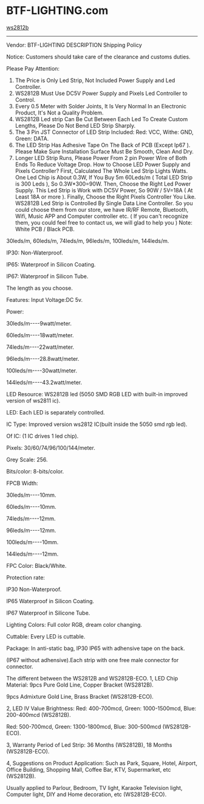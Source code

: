 
BTF-LIGHTING.com
================
[ws2812b](https://www.btf-lighting.com/products/ws2812b-led-pixel-strip-30-60-74-96-100-144-pixels-leds-m?variant=43263571362018)


----

Vendor: BTF-LIGHTING
DESCRIPTION
Shipping Policy

Notice: Customers should take care of the clearance and customs duties.

Please Pay Attention:

1. The Price is Only Led Strip, Not Included Power Supply and Led Controller.
2. WS2812B Must Use DC5V Power Supply and Pixels Led Controller to Control.
3. Every 0.5 Meter with Solder Joints, It Is Very Normal In an Electronic Product, It's Not a Quality Problem.
4. WS2812B Led strip Can Be Cut Between Each Led To Create Custom Lengths, Please Do Not Bend LED Strip Sharply.
5. The 3 Pin JST Connector of LED Strip Included: Red: VCC, Withe: GND, Green: DATA.
6. The LED Strip Has Adhesive Tape On The Back of PCB (Except Ip67 ). Please Make Sure Installation Surface Must Be Smooth, Clean And Dry.
7. Longer LED Strip Runs, Please Power From 2 pin Power Wire of Both Ends To Reduce Voltage Drop.
How to Choose LED Power Supply and Pixels Controller?
First, Calculated The Whole Led Strip Lights Watts.
One Led Chip is About 0.3W, If You Buy 5m 60Leds/m ( Total LED Strip is 300 Leds ), So 0.3W*300=90W.
Then, Choose the Right Led Power Supply.
This Led Strip is Work with DC5V Power, So 90W / 5V=18A ( At Least 18A or more ).
Finally, Choose the Right Pixels Controller You Like.
WS2812B Led Strip is Controlled By Single Data Line Controller.
So you could choose them from our store, we have IR/RF Remote, Bluetooth, Wifi, Music APP and Computer controller etc. ( If you can't recognize them, you could feel free to contact us, we will glad to help you )
Note:
White PCB / Black PCB.

30leds/m, 60leds/m, 74leds/m, 96leds/m, 100leds/m, 144leds/m.

IP30: Non-Waterproof.

IP65: Waterproof in Silicon Coating.

IP67: Waterproof in Silicon Tube.

The length as you choose.

Features:
Input Voltage:DC 5v.

Power:

30leds/m----9watt/meter.

60leds/m----18watt/meter.

74leds/m----22watt/meter.

96leds/m----28.8watt/meter.

100leds/m----30watt/meter.

144leds/m----43.2watt/meter.

LED Resource: WS2812B led (5050 SMD RGB LED with built-in improved version of ws2811 ic).

LED: Each LED is separately controlled.

IC Type: Improved version ws2812 IC(built inside the 5050 smd rgb led).

Of IC: (1 IC drives 1 led chip).

Pixels: 30/60/74/96/100/144/meter.

Grey Scale: 256.

Bits/color: 8-bits/color.

FPCB Width:

30leds/m----10mm.

60leds/m----10mm.

74leds/m----12mm.

96leds/m----12mm.

100leds/m----10mm.

144leds/m----12mm.

FPC Color: Black/White.

Protection rate:

IP30 Non-Waterproof.

IP65 Waterproof in Silicon Coating.

IP67 Waterproof in Silicone Tube.

Lighting Colors: Full color RGB, dream color changing.

Cuttable: Every LED is cuttable.

Package: In anti-static bag, IP30 IP65 with adhensive tape on the back.

(IP67 without adhensive).Each strip with one free male connector for connector.


The different between the WS2812B and WS2812B-ECO.
1, LED Chip Material:
9pcs Pure Gold Line, Copper Bracket (WS2812B).

9pcs Admixture Gold Line, Brass Bracket (WS2812B-ECO).

2, LED IV Value Brightness:
Red: 400-700mcd, Green: 1000-1500mcd, Blue: 200-400mcd (WS2812B).

Red: 500-700mcd, Green: 1300-1800mcd, Blue: 300-500mcd (WS2812B-ECO).

3, Warranty Period of Led Strip:
36 Months (WS2812B), 18 Months (WS2812B-ECO).

4, Suggestions on Product Application:
Such as Park, Square, Hotel, Airport, Office Building, Shopping Mall, Coffee Bar, KTV, Supermarket, etc (WS2812B).

Usually applied to Parlour, Bedroom, TV light, Karaoke Television light, Computer light, DIY and Home decoration, etc (WS2812B-ECO).


